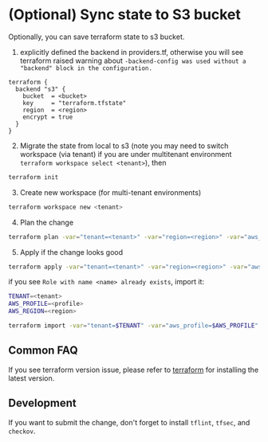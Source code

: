 # (Optional) Sync state to S3 bucket

Optionally, you can save terraform state to s3 bucket.

1. explicitly defined the backend in providers.tf, otherwise you will see terraform raised warning about `-backend-config was used without a "backend" block in the configuration.`

```hcl
terraform {
  backend "s3" {
    bucket  = <bucket>
    key     = "terraform.tfstate"
    region  = <region>
    encrypt = true
  }
}
```

2. Migrate the state from local to s3 (note you may need to switch workspace (via tenant) if you are under multitenant environment `terraform workspace select <tenant>`), then

```bash
terraform init
```

3. Create new workspace (for multi-tenant environments)

```bash
terraform workspace new <tenant>
```

4. Plan the change

```bash
terraform plan -var="tenant=<tenant>" -var="region=<region>" -var="aws_profile=<profile>"
```

5. Apply if the change looks good

```bash
terraform apply -var="tenant=<tenant>" -var="region=<region>" -var="aws_profile=<profile>"
```

if you see `Role with name <name> already exists`, import it:

```bash
TENANT=<tenant>
AWS_PROFILE=<profile>
AWS_REGION=<region>

terraform import -var="tenant=$TENANT" -var="aws_profile=$AWS_PROFILE" -var="region=$AWS_REGION" module.bootstrap.aws_iam_role.deductive_role DeductiveAssumeRole-${TENANT}
```

## Common FAQ

If you see terraform version issue, please refer to [terraform](https://developer.hashicorp.com/terraform/install)
for installing the latest version.

## Development

If you want to submit the change, don't forget to install `tflint`, `tfsec`, and `checkov`.
